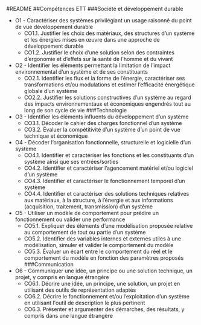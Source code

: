 #README
##Compétences ETT
###Société et développement durable
* O1 - Caractériser des systèmes privilégiant un usage raisonné du point de vue développement durable
	* CO1.1. Justifier les choix des matériaux, des structures d’un système et les énergies mises en œuvre dans une approche de développement durable
	* CO1.2. Justifier le choix d’une solution selon des contraintes d’ergonomie et d’effets sur la santé de l’homme et du vivant
* O2 - Identifier les éléments permettant la limitation de l’impact environnemental d’un système et de ses constituants
	* CO2.1. Identifier les flux et la forme de l’énergie, caractériser ses transformations et/ou modulations et estimer l’efficacité énergétique globale d’un système
	* CO2.2. Justifier les solutions constructives d’un système au regard des impacts environnementaux et économiques engendrés tout au long de son cycle de vie
###Technologie
* O3 - Identifier les éléments influents du développement d’un système
	* CO3.1. Décoder le cahier des charges fonctionnel d’un système
	* CO3.2. Évaluer la compétitivité d’un système d’un point de vue technique et économique
* O4 - Décoder l’organisation fonctionnelle, structurelle et logicielle d’un système
	* CO4.1. Identifier et caractériser les fonctions et les constituants d’un système ainsi que ses entrées/sorties 
	* CO4.2. Identifier et caractériser l’agencement matériel et/ou logiciel d’un système
	* CO4.3. Identifier et caractériser le fonctionnement temporel d’un système
	* CO4.4. Identifier et caractériser des solutions techniques relatives aux matériaux, à la structure, 
		à l’énergie et aux informations (acquisition, traitement, transmission) d’un système
* O5 - Utiliser un modèle de comportement pour prédire un fonctionnement ou valider une performance
	* CO5.1. Expliquer des éléments d’une modélisation proposée relative au comportement de tout ou partie d’un système
	* CO5.2. Identifier des variables internes et externes utiles à une modélisation, simuler et valider le comportement du modèle
	* CO5.3. Évaluer un écart entre le comportement du réel et le comportement du modèle en fonction des paramètres proposés
###Communication
* O6 - Communiquer une idée, un principe ou une solution technique, un projet, y compris en langue étrangère
	* CO6.1. Décrire une idée, un principe, une solution, un projet en utilisant des outils de représentation adaptés
	* CO6.2. Décrire le fonctionnement et/ou l’exploitation d’un système en utilisant l'outil de description le plus pertinent
	* CO6.3. Présenter et argumenter des démarches, des résultats, y compris dans une langue étrangère
